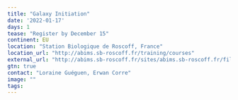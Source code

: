 ```yaml
---
title: "Galaxy Initiation"
date: '2022-01-17'
days: 1
tease: "Register by December 15"
continent: EU
location: "Station Biologique de Roscoff, France"
location_url: "http://abims.sb-roscoff.fr/training/courses"
external_url: "http://abims.sb-roscoff.fr/sites/abims.sb-roscoff.fr/files/formations_2021/modules/module_formation_abims-galaxy_initiation.pdf"
gtn: true
contact: "Loraine Guéguen, Erwan Corre"
image: ""
tags: 
---
```

